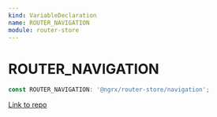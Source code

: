 ```yaml
---
kind: VariableDeclaration
name: ROUTER_NAVIGATION
module: router-store
---
```


# ROUTER_NAVIGATION

```ts
const ROUTER_NAVIGATION: '@ngrx/router-store/navigation';
```

[Link to repo](https://github.com/ngrx/platform/blob/master/modules/router-store/src/actions.ts#L45-L45)
